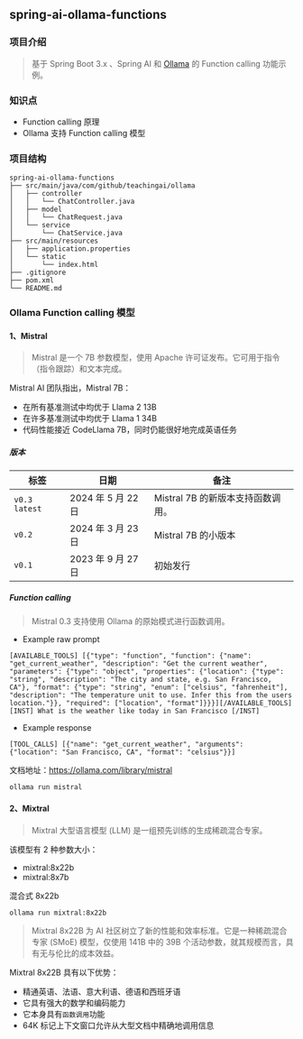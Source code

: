 ## spring-ai-ollama-functions

### 项目介绍

> 基于 Spring Boot 3.x 、Spring AI 和 [Ollama](https://ollama.com/) 的 Function calling 功能示例。

### 知识点

- Function calling 原理
- Ollama 支持 Function calling 模型

### 项目结构

```
spring-ai-ollama-functions
├── src/main/java/com/github/teachingai/ollama
│   ├── controller
│   │   └── ChatController.java
│   ├── model
│   │   └── ChatRequest.java
│   └── service
│       └── ChatService.java
├── src/main/resources
│   ├── application.properties
│   └── static
│       └── index.html
├── .gitignore
├── pom.xml
└── README.md
```

### Ollama Function calling 模型

#### 1、Mistral

> Mistral 是一个 7B 参数模型，使用 Apache 许可证发布。它可用于指令（指令跟踪）和文本完成。

Mistral AI 团队指出，Mistral 7B：

- 在所有基准测试中均优于 Llama 2 13B
- 在许多基准测试中均优于 Llama 1 34B
- 代码性能接近 CodeLlama 7B，同时仍能很好地完成英语任务

##### 版本

| 标签             | 日期             | 备注                     |
|-----------------|-----------------|------------------------|
| `v0.3` `latest` | 2024 年 5 月 22 日 | Mistral 7B 的新版本支持函数调用。 |
| `v0.2`          | 2024 年 3 月 23 日 | Mistral 7B 的小版本        |
| `v0.1`          | 2023 年 9 月 27 日 | 初始发行                   |

##### Function calling

> Mistral 0.3 支持使用 Ollama 的原始模式进行函数调用。

- Example raw prompt
```
[AVAILABLE_TOOLS] [{"type": "function", "function": {"name": "get_current_weather", "description": "Get the current weather", "parameters": {"type": "object", "properties": {"location": {"type": "string", "description": "The city and state, e.g. San Francisco, CA"}, "format": {"type": "string", "enum": ["celsius", "fahrenheit"], "description": "The temperature unit to use. Infer this from the users location."}}, "required": ["location", "format"]}}}][/AVAILABLE_TOOLS][INST] What is the weather like today in San Francisco [/INST]
```
- Example response
```
[TOOL_CALLS] [{"name": "get_current_weather", "arguments": {"location": "San Francisco, CA", "format": "celsius"}}]
```

文档地址：https://ollama.com/library/mistral

```shell
ollama run mistral
```

#### 2、Mixtral

> Mixtral 大型语言模型 (LLM) 是一组预先训练的生成稀疏混合专家。

该模型有 2 种参数大小：

- mixtral:8x22b
- mixtral:8x7b

混合式 8x22b

```shell
ollama run mixtral:8x22b
```

> Mixtral 8x22B 为 AI 社区树立了新的性能和效率标准。它是一种稀疏混合专家 (SMoE) 模型，仅使用 141B 中的 39B 个活动参数，就其规模而言，具有无与伦比的成本效益。

Mixtral 8x22B 具有以下优势：

- 精通英语、法语、意大利语、德语和西班牙语
- 它具有强大的数学和编码能力
- 它本身具有`函数调用`功能
- 64K 标记上下文窗口允许从大型文档中精确地调用信息